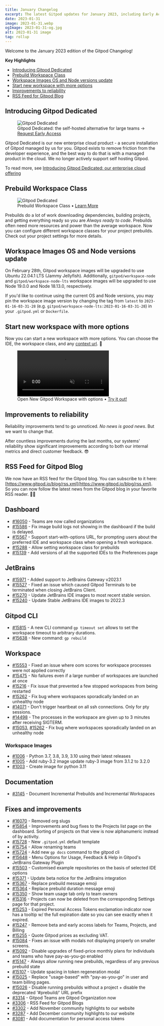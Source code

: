 ```yaml
---
title: January Changelog
excerpt: The latest Gitpod updates for January 2023, including Early Access for Gitpod Dedicated, Prebuild workspace classes, more reliable Gitpod and lots of other fixes and improvements.
date: 2023-01-31
image: 2023-01-31.webp
ogImage: 2023-01-31-og.jpg
alt: 2023-01-31 image
tag: rollup
---
```


<script>
  import Contributors from "$lib/components/changelog/contributors.svelte";
</script>

Welcome to the January 2023 edition of the Gitpod Changelog!

**Key Highlights**

- [Introducing Gitpod Dedicated](#introducing-gitpod-dedicated)
- [Prebuild Workspace Class](#prebuild-workspace-class)
- [Workspace Images OS and Node versions update](#workspace-images-os-and-node-versions-update)
- [Start new workspace with more options](#start-new-workspace-with-more-options)
- [Improvements to reliability](#improvements-to-reliability)
- [RSS Feed for Gitpod Blog](#rss-feed-for-gitpod-blog)

## Introducing Gitpod Dedicated

<figure>
<img class="shadow-medium w-full rounded-xl max-w-xl mt-x-small" alt="Gitpod Dedicated" src="/images/blog/introducing-gitpod-dedicated/teaser.jpg">
    <figcaption>Gitpod Dedicated: the self-hosted alternative for large teams → <a href="/dedicated" target="_blank">Request Early Access</a></figcaption>
</figure>

Gitpod Dedicated is our new enterprise cloud product - a secure installation of Gitpod managed by us for you. Gitpod exists to remove friction from the developer experience, and the best way to do that is with a managed product in the cloud. We no longer actively support self hosting Gitpod.

To read more, see [Introducing Gitpod Dedicated: our enterprise cloud offering](/blog/introducing-gitpod-dedicated)

## Prebuild Workspace Class

<figure>
<img class="shadow-medium w-full rounded-xl max-w-2xl mt-x-small" alt="Gitpod Dedicated" src="/images/changelog/2023-01-31-prebuild-class.png">
    <figcaption>Prebuild Workspace Class • <a href="/docs/configure/workspaces/workspace-classes" target="_blank">Learn More</a></figcaption>
</figure>

Prebuilds do a lot of work downloading dependencies, building projects, and getting everything ready so you are _Always ready to code_. Prebuilds often need more resources and power than the average workspace. Now you can configure different workspace classes for your project prebuilds. Check out your project settings for more details.

<!-- TODO: Documentation missing. Opened https://github.com/gitpod-io/website/issues/3334 -->

## Workspace Images OS and Node versions update

On February 28th, Gitpod workspace images will be upgraded to use Ubuntu 22.04.1 LTS (Jammy Jellyfish). Additionally, `gitpod/workspace-node` and `gitpod/workspace-node-lts` workspace images will be upgraded to use Node 19.0.0 and Node 18.13.0, respectively.

If you'd like to continue using the current OS and Node versions, you may pin the workspace image version by changing the tag from `latest` to `2023-01-16-03-31-28` (e.g. `gitpod/workspace-node-lts:2023-01-16-03-31-28`) in your `.gitpod.yml` or `Dockerfile`.

## Start new workspace with more options

Now you can start a new workspace with more options. You can choose the IDE, the workspace class, and any [context url](/docs/introduction/learn-gitpod/context-url). 🎉

<figure>
<video onloadstart="this.playbackRate = 1.5;" controls playsinline autoplay loop muted class="shadow-medium w-full rounded-xl max-w-2xl mt-x-small" alt="Start Gitpod new workspace with options" src="/images/docs/new-workspace-start-with-options.webm" type="video/webm"></video>
    <figcaption>Open New Gitpod Workspace with options • <a href="https://gitpod.io/workspaces">Try it out!</a></figcaption>
</figure>

## Improvements to reliability

Reliability improvements tend to go unnoticed. _No news is good news_. But we want to change that.

After countless improvements during the last months, our systems' reliability show significant improvements according to both our internal metrics and direct customer feedback. 😎

## RSS Feed for Gitpod Blog

We now have an RSS feed for the Gitpod blog. You can subscribe to it here: [https://www.gitpod.io/blog/rss.xml](https://www.gitpod.io/blog/rss.xml). So you can now follow the latest news from the Gitpod blog in your favorite RSS reader. 📄😎

<!--- BEGIN_AUTOGENERATED_CHANGES -->

## Dashboard

- [#16050](https://github.com/gitpod-io/gitpod/pull/16050) - Teams are now called organizations <Contributors usernames="svenefftinge,Siddhant-K-code,easyCZ,gtsiolis" />
- [#15586](https://github.com/gitpod-io/gitpod/pull/15586) - Fix image build logs not showing in the dashboard if the build is delayed. <Contributors usernames="WVerlaek,AlexTugarev,mads-hartmann" />
- [#15567](https://github.com/gitpod-io/gitpod/pull/15567) - Support start-with-options URL, for prompting users about the preferred IDE and workspace class when opening a fresh workspace. <Contributors usernames="svenefftinge,easyCZ,gtsiolis" />
- [#15288](https://github.com/gitpod-io/gitpod/pull/15288) - Allow setting workspace class for prebuilds <Contributors usernames="svenefftinge,easyCZ" />
- [#15139](https://github.com/gitpod-io/gitpod/pull/15139) - Add versions of all the supported IDEs to the Preferences page <Contributors usernames="filiptronicek,akosyakov,easyCZ,gtsiolis,mustard-mh" />

## JetBrains

- [#15971](https://github.com/gitpod-io/gitpod/pull/15971) - Added support to JetBrains Gateway v2023.1 <Contributors usernames="felladrin,laushinka" />
- [#15527](https://github.com/gitpod-io/gitpod/pull/15527) - Fixed an issue which caused Gitpod Terminals to be terminated when closing JetBrains Client. <Contributors usernames="felladrin,Siddhant-K-code,andreafalzetti" />
- [#15270](https://github.com/gitpod-io/gitpod/pull/15270) - Update JetBrains IDE images to most recent stable version. <Contributors usernames="felladrin" />
- [#15240](https://github.com/gitpod-io/gitpod/pull/15240) - Update Stable JetBrains IDE images to 2022.3 <Contributors usernames="andreafalzetti, felladrin" />

## Gitpod CLI

- [#15815](https://github.com/gitpod-io/gitpod/pull/15815) - A new CLI command `gp timeout set` allows to set the workspace timeout to arbitrary durations. <Contributors usernames="svenefftinge,akosyakov,easyCZ,filiptronicek,jldec" />
- [#15638](https://github.com/gitpod-io/gitpod/pull/15638) - New command: `gp rebuild` <Contributors usernames="andreafalzetti,akosyakov,felladrin,gtsiolis,laushinka" />

## Workspace

- [#15553](https://github.com/gitpod-io/gitpod/pull/15553) - Fixed an issue where oom scores for workspace processes were not applied correctly <Contributors usernames="Furisto,WVerlaek" />
- [#15475](https://github.com/gitpod-io/gitpod/pull/15475) - No failures even if a large number of workspaces are launched at once <Contributors usernames="utam0k,jenting,kylos101" />
- [#15216](https://github.com/gitpod-io/gitpod/pull/15216) - Fix issue that prevented a few stopped workspaces from being restarted <Contributors usernames="Furisto,sagor999" />
- [#15262](https://github.com/gitpod-io/gitpod/pull/15262) - Fix bug where workspaces sporadically landed on an unhealthy node <Contributors usernames="utam0k,jenting,kylos101,sagor999" />
- [#14071](https://github.com/gitpod-io/gitpod/pull/14071) - Don't trigger heartbeat on all ssh connections. Only for pty sessions. <Contributors usernames="akosyakov,aledbf,andreafalzetti,iQQBot,jenting,kylos101" />
- [#14498](https://github.com/gitpod-io/gitpod/pull/14498) - The processes in the workspace are given up to 3 minutes after receiving SIGTERM. <Contributors usernames="utam0k,jenting,kylos101,sagor999" />
- [#15053](https://github.com/gitpod-io/gitpod/pull/15053), [#15262](https://github.com/gitpod-io/gitpod/pull/15262) - Fix bug where workspaces sporadically landed on an unhealthy node <Contributors usernames="utam0k,jenting,kylos101,sagor999" />

### Workspace Images

- [#1006](https://github.com/gitpod-io/workspace-images/pull/1006) - Python 3.7, 3.8, 3.9, 3.10 using their latest releases <Contributors usernames="Siddhant-K-code,sagor999" />
- [#1005](https://github.com/gitpod-io/workspace-images/pull/1005) - Add ruby-3.2 image
  update ruby-3 image from 3.1.2 to 3.2.0 <Contributors usernames="tnir,Siddhant-K-code,sagor999" />
- [#1003](https://github.com/gitpod-io/workspace-images/pull/1003) - Create image for python 3.11 <Contributors usernames="Furisto,kylos101" />

## Documentation

- [#3145](https://github.com/gitpod-io/website/pull/3145) - Document Incremental Prebuilds and Incremental Workspaces <Contributors usernames="jankeromnes,Siddhant-K-code,geropl,jldec" />

## Fixes and improvements

- [#16070](https://github.com/gitpod-io/gitpod/pull/16070) - Removed org slugs <Contributors usernames="svenefftinge,easyCZ,gtsiolis,selfcontained" />
- [#15854](https://github.com/gitpod-io/gitpod/pull/15854) - Improvements and bug fixes to the Projects list page on the dashboard. Sorting of projects on that view is now alphanumeric instead of by activity. <Contributors usernames="selfcontained,geropl,jldec,svenefftinge" />
- [#15728](https://github.com/gitpod-io/gitpod/pull/15728) - New `.gitpod.yml` default template <Contributors usernames="Siddhant-K-code,felladrin,svenefftinge" />
- [#15754](https://github.com/gitpod-io/gitpod/pull/15754) - Allow renaming teams <Contributors usernames="svenefftinge,easyCZ,filiptronicek,gtsiolis" />
- [#15724](https://github.com/gitpod-io/gitpod/pull/15724) - Add new `gp docs` command to the gitpod cli <Contributors usernames="Siddhant-K-code,andreafalzetti,felladrin,filiptronicek" />
- [#15648](https://github.com/gitpod-io/gitpod/pull/15648) - Menu Options for Usage, Feedback & Help in Gitpod's JetBrains Gateway Plugin <Contributors usernames="Siddhant-K-code,felladrin" />
- [#15503](https://github.com/gitpod-io/gitpod/pull/15503) - Customised example repositories on the basis of selected IDE options <Contributors usernames="Siddhant-K-code,felladrin" />
- [#15371](https://github.com/gitpod-io/gitpod/pull/15371) - Update beta notice for the JetBrains integration <Contributors usernames="gtsiolis,loujaybee,svenefftinge" />
- [#15367](https://github.com/gitpod-io/gitpod/pull/15367) - Replace prebuild message emoji <Contributors usernames="gtsiolis,jeanp413" />
- [#15364](https://github.com/gitpod-io/gitpod/pull/15364) - Replace prebuild duration message emoji <Contributors usernames="gtsiolis,jankeromnes,jeanp413" />
- [#15350](https://github.com/gitpod-io/gitpod/pull/15350) - Show team usage tab only to team owners <Contributors usernames="gtsiolis,easyCZ,svenefftinge" />
- [#15316](https://github.com/gitpod-io/gitpod/pull/15316) - Projects can now be deleted from the corresponding Settings page for that project. <Contributors usernames="selfcontained,easyCZ,gtsiolis,svenefftinge" />
- [#15253](https://github.com/gitpod-io/gitpod/pull/15253) - Expired Personal Access Tokens exclamation indicator now has a tooltip w/ the full expiration date so you can see exactly when it expired. <Contributors usernames="selfcontained,easyCZ,gtsiolis,jankeromnes" />
- [#15247](https://github.com/gitpod-io/gitpod/pull/15247) - Remove beta and early access labels for Teams, Projects, and Billing <Contributors usernames="gtsiolis,easyCZ" />
- [#15255](https://github.com/gitpod-io/gitpod/pull/15255) - Quote Gitpod prices as excluding VAT. <Contributors usernames="jldec,easyCZ" />
- [#15084](https://github.com/gitpod-io/gitpod/pull/15084) - Fixes an issue with modals not displaying properly on smaller screens. <Contributors usernames="selfcontained,AlexTugarev,easyCZ,gtsiolis" />
- [#15092](https://github.com/gitpod-io/gitpod/pull/15092) - Disable upgrades of fixed-price monthly plans for individuals and teams who have pay-as-you-go enabled <Contributors usernames="jankeromnes,geropl,gtsiolis,jldec,svenefftinge" />
- [#15147](https://github.com/gitpod-io/gitpod/pull/15147) - Always allow running new prebuilds, regardless of any previous prebuild state <Contributors usernames="jankeromnes,AlexTugarev,svenefftinge" />
- [#15107](https://github.com/gitpod-io/gitpod/pull/15107) - Update spacing in token regeneration modal <Contributors usernames="gtsiolis,easyCZ" />
- [#15025](https://github.com/gitpod-io/gitpod/pull/15025) - Replace "usage-based" with "pay-as-you-go" in user and team billing pages. <Contributors usernames="jldec,easyCZ" />
- [#15026](https://github.com/gitpod-io/gitpod/pull/15026) - Disable running prebuilds without a project + disable the deprecated '#prebuild/' URL prefix <Contributors usernames="jankeromnes,easyCZ,gtsiolis,shaal" />
- [#3314](https://github.com/gitpod-io/website/pull/3314) - Gitpod Teams are Gitpod Organization now <Contributors usernames="Siddhant-K-code,svenefftinge" />
- [#3306](https://github.com/gitpod-io/website/pull/3306) - RSS Feed for Gitpod Blogs <Contributors usernames="Siddhant-K-code" />
- [#3302](https://github.com/gitpod-io/website/pull/3302) - Add November community highlights to our website <Contributors usernames="ghostdevv,Siddhant-K-code,pawlean" />
- [#3287](https://github.com/gitpod-io/website/pull/3287) - Add December community highlights to our website <Contributors usernames="ghostdevv,Siddhant-K-code,pawlean" />
- [#3081](https://github.com/gitpod-io/website/pull/3081) - Add documentation for personal access tokens <Contributors usernames="easyCZ,Siddhant-K-code,gtsiolis,jldec" />

<!--- END_AUTOGENERATED_CHANGES -->
